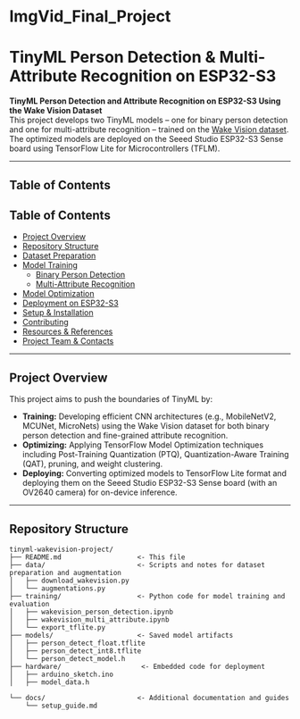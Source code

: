 # ImgVid_Final_Project

# TinyML Person Detection & Multi-Attribute Recognition on ESP32-S3

**TinyML Person Detection and Attribute Recognition on ESP32-S3 Using the Wake Vision Dataset**  
This project develops two TinyML models – one for binary person detection and one for multi-attribute recognition – trained on the [Wake Vision dataset](https://blog.tensorflow.org/2024/12/introducing-wake-vision-new-dataset-for-person-detection-in-tinyml.html). The optimized models are deployed on the Seeed Studio ESP32-S3 Sense board using TensorFlow Lite for Microcontrollers (TFLM).

---

## Table of Contents

## Table of Contents

- [Project Overview](#project-overview)
- [Repository Structure](#repository-structure)
- [Dataset Preparation](#dataset-preparation)
- [Model Training](#model-training)
  - [Binary Person Detection](#binary-person-detection)
  - [Multi-Attribute Recognition](#multi-attribute-recognition)
- [Model Optimization](#model-optimization)
- [Deployment on ESP32-S3](#deployment-on-esp32-s3)
- [Setup & Installation](#setup--installation)
- [Contributing](#contributing)
- [Resources & References](#resources--references)
- [Project Team & Contacts](#project-team--contacts)
---

## Project Overview

This project aims to push the boundaries of TinyML by:
- **Training:** Developing efficient CNN architectures (e.g., MobileNetV2, MCUNet, MicroNets) using the Wake Vision dataset for both binary person detection and fine-grained attribute recognition.
- **Optimizing:** Applying TensorFlow Model Optimization techniques including Post-Training Quantization (PTQ), Quantization-Aware Training (QAT), pruning, and weight clustering.
- **Deploying:** Converting optimized models to TensorFlow Lite format and deploying them on the Seeed Studio ESP32-S3 Sense board (with an OV2640 camera) for on-device inference.

---

## Repository Structure

```plaintext
tinyml-wakevision-project/
├── README.md                   <- This file
├── data/                       <- Scripts and notes for dataset preparation and augmentation
│   ├── download_wakevision.py
│   └── augmentations.py
├── training/                   <- Python code for model training and evaluation
│   ├── wakevision_person_detection.ipynb
│   ├── wakevision_multi_attribute.ipynb
│   └── export_tflite.py
├── models/                     <- Saved model artifacts
│   ├── person_detect_float.tflite
│   ├── person_detect_int8.tflite
│   └── person_detect_model.h
├── hardware/                    <- Embedded code for deployment
│   ├── arduino_sketch.ino
│   ├── model_data.h

└── docs/                       <- Additional documentation and guides
    └── setup_guide.md


